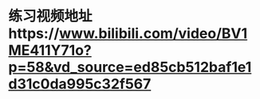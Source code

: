 # 练习视频地址https://www.bilibili.com/video/BV1ME411Y71o?p=58&vd_source=ed85cb512baf1e1d31c0da995c32f567
